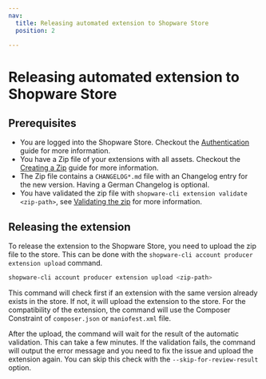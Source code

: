 ```yaml
---
nav:
  title: Releasing automated extension to Shopware Store
  position: 2

---
```


# Releasing automated extension to Shopware Store

## Prerequisites

- You are logged into the Shopware Store. Checkout the [Authentication](./authentication.md) guide for more information.
- You have a Zip file of your extensions with all assets. Checkout the [Creating a Zip](../extension-commands/build.md) guide for more information.
- The Zip file contains a `CHANGELOG*.md` file with an Changelog entry for the new version. Having a German Changelog is optional.
- You have validated the zip file with `shopware-cli extension validate <zip-path>`, see [Validating the zip](../extension-commands/validation.md) for more information.

## Releasing the extension

To release the extension to the Shopware Store, you need to upload the zip file to the store. This can be done with the `shopware-cli account producer extension upload` command.

```bash
shopware-cli account producer extension upload <zip-path>
```

This command will check first if an extension with the same version already exists in the store. If not, it will upload the extension to the store. For the compatibility of the extension, the command will use the Composer Constraint of `composer.json` or `maniofest.xml` file.

After the upload, the command will wait for the result of the automatic validation. This can take a few minutes. If the validation fails, the command will output the error message and you need to fix the issue and upload the extension again. You can skip this check with the `--skip-for-review-result` option.
